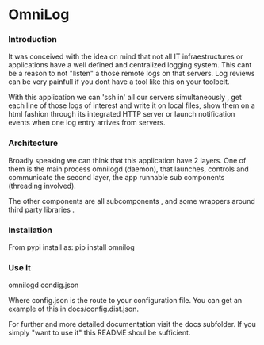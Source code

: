 <h1>OmniLog</h1>

<h3>Introduction</h3>
<p>
It was conceived with the idea on mind that not all IT infraestructures
or applications have a well defined and centralized logging system. This cant be a 
  reason to not "listen" a those remote logs on that servers. Log reviews can be very 
   painfull if you dont have a tool like this on your toolbelt.
</p>

<p>
With this application we can 'ssh in' all our servers simultaneously , get
each line of those logs of interest and write it on local files, show 
 them on a html fashion through its integrated HTTP server or launch notification events when one log entry arrives
 from servers. 
</p> 

<h3>Architecture</h3>
<p>
Broadly speaking we can think that this application have 2 layers. One of them is the main process omnilogd (daemon), 
that launches, controls and communicate the second layer, the app runnable sub components (threading involved).
</p>
<p>
The other components are all subcomponents , and some wrappers around third party libraries .
</p>

<h3>Installation</h3>
<p>
From pypi install as:
 pip install omnilog
</p>

<h3>Use it</h3>
<p>
omnilogd condig.json
</p>
<p>
Where config.json is the route to your configuration file. You can get an example of this in docs/config.dist.json.
</p>

<p>
For further and more detailed documentation visit the docs subfolder. If you simply "want to use it" this README
shoul be sufficient.
</p>